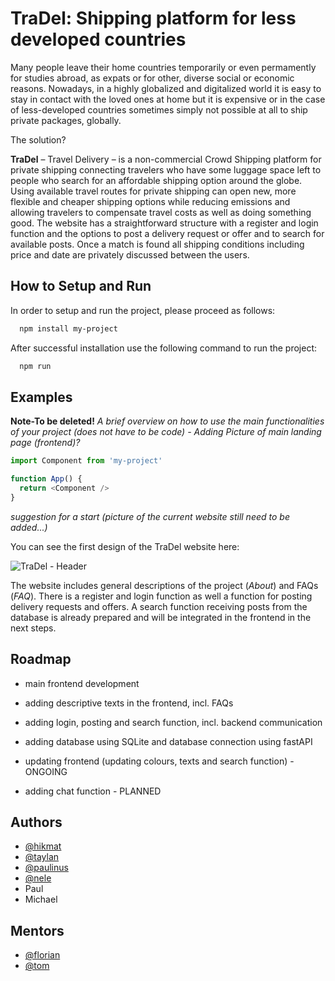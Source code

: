 
# TraDel: Shipping platform for less developed countries
Many people leave their home countries temporarily or even permamently for studies abroad, as expats or for other, diverse social or economic reasons. Nowadays, in a highly globalized and digitalized world it is easy to stay in contact with the loved ones at home but it is expensive or in the case of less-developed countries sometimes simply not possible at all to ship private packages, globally. 

The solution? 

**TraDel** – Travel Delivery – is a non-commercial Crowd Shipping platform for private shipping connecting travelers who have some luggage space left to people who search for an affordable shipping option around the globe. Using available travel routes for private shipping can open new, more flexible and cheaper shipping options while reducing emissions and allowing travelers to compensate travel costs as well as doing something good. The website has a straightforward structure with a register and login function and the options to post a delivery request or offer and to search for available posts. Once a match is found all shipping conditions including price and date are privately discussed between the users.


## How to Setup and Run

In order to setup and run the project, please proceed as follows:

```bash
  npm install my-project
```

After successful installation use the following command to run the project:

```bash
  npm run
```


## Examples

**Note-To be deleted!** *A brief overview on how to use the main functionalities of your project (does not have to be code) - Adding Picture of main landing page (frontend)?* 

```javascript
import Component from 'my-project'

function App() {
  return <Component />
}
```
*suggestion for a start (picture of the current website still need to be added...)*

You can see the first design of the TraDel website here: 

![TraDel - Header](/assets/images/picture.png)

The website includes general descriptions of the project (*About*) and FAQs (*FAQ*). 
There is a register and login function as well a function for posting delivery requests and offers. A search function receiving posts from the database is already prepared and will be integrated in the frontend in the next steps.  


  
## Roadmap

- main frontend development 
- adding descriptive texts in the frontend, incl. FAQs
- adding login, posting and search function, incl. backend communication 
- adding database using SQLite and database connection using fastAPI
- updating frontend (updating colours, texts and search function)  - ONGOING

- adding chat function - PLANNED

  
## Authors

- [@hikmat](https://www.github.com/hiko91)
- [@taylan](https://github.com/taylanyild)
- [@paulinus](https://github.com/PaulAyere)
- [@nele](https://github.com/NelM3004)
- Paul 
- Michael


## Mentors
- [@florian](https://github.com/TheMerphin)
- [@tom](https://github.com/ScholliYT)


  


